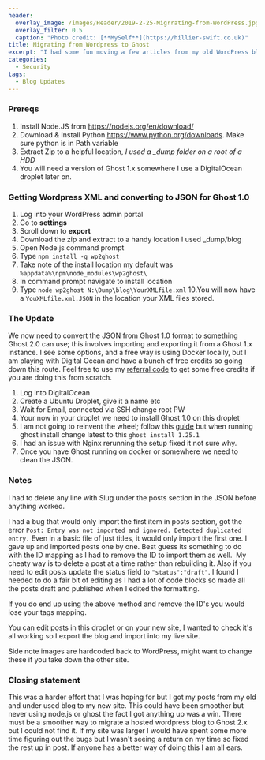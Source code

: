 ```yaml
---
header:   
  overlay_image: /images/Header/2019-2-25-Migrrating-from-WordPress.jpg
  overlay_filter: 0.5
  caption: "Photo credit: [**MySelf**](https://hillier-swift.co.uk)"
title: Migrating from Wordpress to Ghost
excerpt: "I had some fun moving a few articles from my old WordPress blog to my new one, it would have been quicker to copy and paste, but I shall not be defeated! *Editors note - I was nearly defeated.*"
categories:
  - Security
tags:
  - Blog Updates
---
```


### Prereqs

1. Install Node.JS from <https://nodejs.org/en/download/>
2. Download & Install Python <https://www.python.org/downloads>. Make sure python is in Path variable
3. Extract Zip to a helpful location, *I used a _dump folder on a root of a HDD*
4. You will need a version of Ghost 1.x somewhere I use a DigitalOcean droplet later on.

### Getting Wordpress XML and converting to JSON for Ghost 1.0

1. Log into your WordPress admin portal
2. Go to **settings**
3. Scroll down to **export**
4. Download the zip and extract to a handy location I used _dump/blog
5. Open Node.js command prompt
6. Type `npm install -g wp2ghost`
7. Take note of the install location my default was `%appdata%\npm\node_modules\wp2ghost\`
8. In command prompt navigate to install location
9. Type `node wp2ghost N:\Dump\blog\YourXMLfile.xml`
10.You will now have a `YouXMLfile.xml.JSON` in the location your XML files stored.  

### The Update

We now need to convert the JSON from Ghost 1.0 format to something Ghost 2.0 can use; this involves importing and exporting it from a Ghost 1.x instance. I see some options, and a free way is using Docker locally, but I am playing with Digital Ocean and have a bunch of free credits so going down this route. Feel free to use my [referral code](https://m.do.co/c/d1bbd20b7350) to get some free credits if you are doing this from scratch.

1. Log into DigitalOcean
2. Create a Ubuntu Droplet, give it a name etc
3. Wait for Email, connected via SSH change root PW
4. Your now in your droplet we need to install Ghost 1.0 on this droplet
5. I am not going to reinvent the wheel; follow this [guide](https://docs.ghost.org/install/ubuntu/) but when running ghost install change latest to this `ghost install 1.25.1`
6. I had an issue with Nginx rerunning the setup fixed it not sure why.
7. Once you have Ghost running on docker or somewhere we need to clean the JSON.

### Notes

I had to delete any line with Slug under the posts section in the JSON before anything worked.

I had a bug that would only import the first item in posts section, got the error `Post: Entry was not imported and ignored. Detected duplicated entry.` Even in a basic file of just titles, it would only import the first one. I gave up and imported posts one by one. Best guess its something to do with the ID mapping as I had to remove the ID to import them as well.  My cheaty way is to delete a post at a time rather than rebuilding it. Also if you need to edit posts update the status field to `"status":"draft"`. I found I needed to do a fair bit of editing as I had a lot of code blocks so made all the posts draft and published when I edited the formatting.

If you do end up using the above method and remove the ID's you would lose your tags mapping.

You can edit posts in this droplet or on your new site, I wanted to check it's all working so I export the blog and import into my live site.

Side note images are hardcoded back to WordPress, might want to change these if you take down the other site.

### Closing statement

This was a harder effort that I was hoping for but I got my posts from my old and under used blog to my new site. This could have been smoother but never using node.js or ghost the fact I got anything up was a win. There must be a smoother way to migrate a hosted wordpress blog to Ghost 2.x but I could not find it. If my site was larger I would have spent some more time figuring out the bugs but I wasn't seeing a return on my time so fixed the rest up in post. If anyone has a better way of doing this I am all ears.
